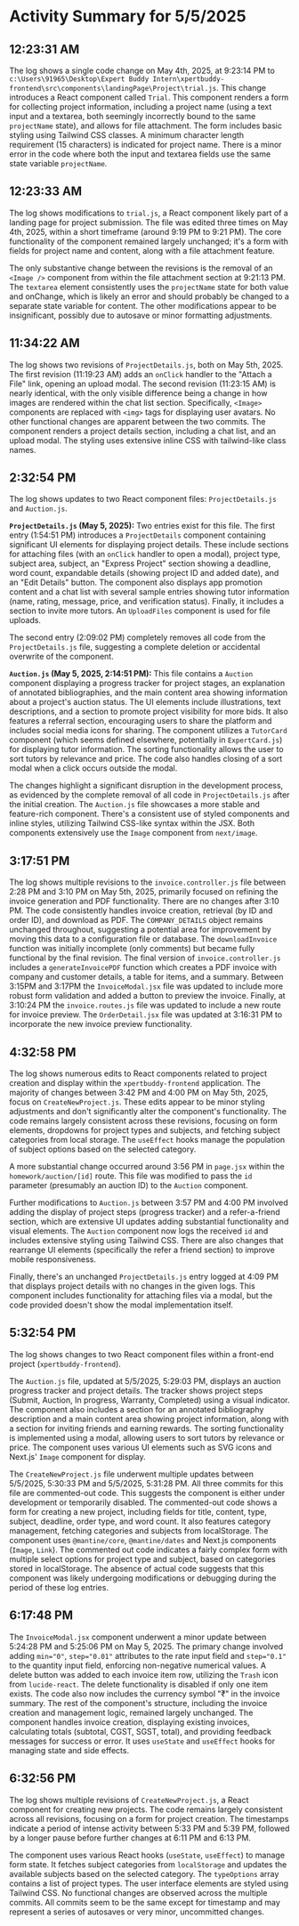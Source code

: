 # Activity Summary for 5/5/2025

## 12:23:31 AM
The log shows a single code change on May 4th, 2025, at 9:23:14 PM to `c:\Users\91965\Desktop\Expert Buddy Intern\xpertbuddy-frontend\src\components\landingPage\Project\trial.js`.  This change introduces a React component called `Trial`. This component renders a form for collecting project information, including a project name (using a text input and a textarea, both seemingly incorrectly bound to the same `projectName` state), and allows for file attachment.  The form includes basic styling using Tailwind CSS classes.  A minimum character length requirement (15 characters) is indicated for project name.  There is a minor error in the code where both the input and textarea fields use the same state variable `projectName`.


## 12:23:33 AM
The log shows modifications to `trial.js`, a React component likely part of a landing page for project submission.  The file was edited three times on May 4th, 2025, within a short timeframe (around 9:19 PM to 9:21 PM).  The core functionality of the component remained largely unchanged; it's a form with fields for project name and content, along with a file attachment feature.

The only substantive change between the revisions is the removal of an `<Image />` component from within the file attachment section at 9:21:13 PM. The `textarea` element consistently uses the `projectName` state for both value and onChange, which is likely an error and should probably be changed to a separate state variable for content.  The other modifications appear to be insignificant, possibly due to autosave or minor formatting adjustments.


## 11:34:22 AM
The log shows two revisions of `ProjectDetails.js`, both on May 5th, 2025.  The first revision (11:19:23 AM) adds an `onClick` handler to the "Attach a File" link, opening an upload modal. The second revision (11:23:15 AM) is nearly identical, with the only visible difference being a change in how images are rendered within the chat list section.  Specifically, `<Image>` components are replaced with `<img>` tags for displaying user avatars.  No other functional changes are apparent between the two commits.  The component renders a project details section, including a chat list, and an upload modal.  The styling uses extensive inline CSS with tailwind-like class names.


## 2:32:54 PM
The log shows updates to two React component files: `ProjectDetails.js` and `Auction.js`.

**`ProjectDetails.js` (May 5, 2025):**  Two entries exist for this file. The first entry (1:54:51 PM) introduces a  `ProjectDetails` component containing significant UI elements for displaying project details.  These include sections for attaching files (with an `onClick` handler to open a modal), project type, subject area, subject, an "Express Project" section showing a deadline, word count, expandable details (showing project ID and added date), and an "Edit Details" button.  The component also displays app promotion content and a chat list with several sample entries showing tutor information (name, rating, message, price, and verification status).  Finally, it includes a section to invite more tutors. An `UploadFiles` component is used for file uploads.

The second entry (2:09:02 PM) completely removes all code from the `ProjectDetails.js` file, suggesting a complete deletion or accidental overwrite of the component.


**`Auction.js` (May 5, 2025, 2:14:51 PM):** This file contains a `Auction` component displaying a progress tracker for project stages,  an explanation of annotated bibliographies, and the main content area showing information about a project's auction status.  The UI elements include illustrations, text descriptions, and a section to promote project visibility for more bids. It also features a referral section, encouraging users to share the platform and includes social media icons for sharing. The component utilizes a `TutorCard` component (which seems defined elsewhere, potentially in `ExpertCard.js`) for displaying tutor information. The sorting functionality allows the user to sort tutors by relevance and price.  The code also handles closing of a sort modal when a click occurs outside the modal.



The changes highlight a significant disruption in the development process, as evidenced by the complete removal of all code in `ProjectDetails.js` after the initial creation.  The `Auction.js` file showcases a more stable and feature-rich component.  There's a consistent use of styled components and inline styles, utilizing Tailwind CSS-like syntax within the JSX.  Both components extensively use the `Image` component from `next/image`.


## 3:17:51 PM
The log shows multiple revisions to the `invoice.controller.js` file between 2:28 PM and 3:10 PM on May 5th, 2025, primarily focused on refining the invoice generation and PDF functionality.  There are no changes after 3:10 PM.  The code consistently handles invoice creation, retrieval (by ID and order ID), and download as PDF.  The `COMPANY_DETAILS` object remains unchanged throughout, suggesting a potential area for improvement by moving this data to a configuration file or database.  The `downloadInvoice` function was initially incomplete (only comments) but became fully functional by the final revision.  The final version of `invoice.controller.js` includes a `generateInvoicePDF` function which creates a PDF invoice with company and customer details, a table for items, and a summary.  Between 3:15PM and 3:17PM the `InvoiceModal.jsx` file was updated to include more robust form validation and added a button to preview the invoice.  Finally, at 3:10:24 PM the `invoice.routes.js` file was updated to include a new route for invoice preview.  The `OrderDetail.jsx` file was updated at 3:16:31 PM to incorporate the new invoice preview functionality.


## 4:32:58 PM
The log shows numerous edits to React components related to project creation and display within the `xpertbuddy-frontend` application.  The majority of changes between 3:42 PM and 4:00 PM on May 5th, 2025,  focus on `CreateNewProject.js`. These edits appear to be minor styling adjustments and don't significantly alter the component's functionality.  The code remains largely consistent across these revisions, focusing on form elements, dropdowns for project types and subjects, and fetching subject categories from local storage.  The `useEffect` hooks manage the population of subject options based on the selected category.

A more substantial change occurred around 3:56 PM in `page.jsx` within the `homework/auction/[id]` route. This file was modified to pass the `id` parameter (presumably an auction ID) to the `Auction` component.

Further modifications to `Auction.js` between 3:57 PM and 4:00 PM involved adding the display of project steps (progress tracker) and a refer-a-friend section, which are extensive UI updates adding substantial functionality and visual elements.  The `Auction` component now logs the received `id` and includes extensive styling using Tailwind CSS.  There are also changes that rearrange UI elements (specifically the refer a friend section) to improve mobile responsiveness.

Finally, there's an unchanged `ProjectDetails.js` entry logged at 4:09 PM that displays project details with no changes in the given logs.  This component includes functionality for attaching files via a modal, but the code provided doesn't show the modal implementation itself.


## 5:32:54 PM
The log shows changes to two React component files within a front-end project (`xpertbuddy-frontend`).

The `Auction.js` file, updated at 5/5/2025, 5:29:03 PM, displays an auction progress tracker and project details.  The tracker shows project steps (Submit, Auction, In progress, Warranty, Completed) using a visual indicator. The component also includes a section for an annotated bibliography description and a main content area showing project information, along with a section for inviting friends and earning rewards.  The sorting functionality is implemented using a modal, allowing users to sort tutors by relevance or price.  The component uses various UI elements such as SVG icons and Next.js' `Image` component for display.

The `CreateNewProject.js` file underwent multiple updates between 5/5/2025, 5:30:33 PM and 5/5/2025, 5:31:28 PM.  All three commits for this file are commented-out code.  This suggests the component is either under development or temporarily disabled. The commented-out code shows a form for creating a new project, including fields for title, content, type, subject, deadline, order type, and word count. It also features category management, fetching categories and subjects from localStorage.  The component uses  `@mantine/core`, `@mantine/dates` and Next.js components (`Image`, `Link`).  The commented out code indicates a fairly complex form with multiple select options for project type and subject, based on categories stored in localStorage.  The absence of actual code suggests that this component was likely undergoing modifications or debugging during the period of these log entries.


## 6:17:48 PM
The `InvoiceModal.jsx` component underwent a minor update between 5:24:28 PM and 5:25:06 PM on May 5, 2025.  The primary change involved adding  `min="0"`, `step="0.01"` attributes to the rate input field and `step="0.1"` to the quantity input field, enforcing non-negative numerical values. A delete button was added to each invoice item row, utilizing the `Trash` icon from `lucide-react`.  The delete functionality is disabled if only one item exists. The code also now includes the currency symbol "₹" in the invoice summary.  The rest of the component's structure, including the invoice creation and management logic, remained largely unchanged. The component handles invoice creation, displaying existing invoices, calculating totals (subtotal, CGST, SGST, total), and providing feedback messages for success or error.  It uses `useState` and `useEffect` hooks for managing state and side effects.


## 6:32:56 PM
The log shows multiple revisions of `CreateNewProject.js`, a React component for creating new projects.  The code remains largely consistent across all revisions, focusing on a form for project creation.  The timestamps indicate a period of intense activity between 5:33 PM and 5:39 PM, followed by a longer pause before further changes at 6:11 PM and 6:13 PM.


The component uses various React hooks (`useState`, `useEffect`) to manage form state.  It fetches subject categories from `localStorage` and updates the available subjects based on the selected category. The `typeOptions` array contains a list of project types.  The user interface elements are styled using Tailwind CSS. No functional changes are observed across the multiple commits.  All commits seem to be the same except for timestamp and may represent a series of autosaves or very minor, uncommitted changes.
